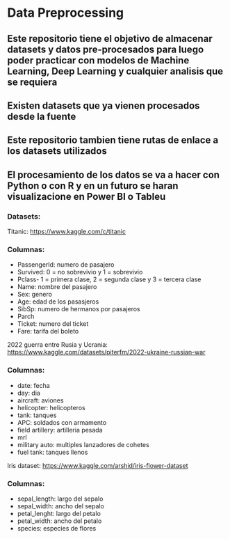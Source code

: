 # Data Preprocessing


## Este repositorio tiene el objetivo de almacenar datasets y datos pre-procesados para luego poder practicar con modelos de Machine Learning, Deep Learning y cualquier analisis que se requiera


## Existen datasets que ya vienen procesados desde la fuente


## Este repositorio tambien tiene rutas de enlace a los datasets utilizados


## El procesamiento de los datos se va a hacer con Python o con R y en un futuro se haran visualizacione en Power BI o Tableu



### Datasets:

Titanic: https://www.kaggle.com/c/titanic

### Columnas: 

* PassengerId: numero de pasajero
* Survived: 0 = no sobrevivio y 1 = sobrevivio
* Pclass- 1 = primera clase, 2 = segunda clase y 3 = tercera clase 
* Name: nombre del pasajero
* Sex: genero
* Age: edad de los pasasjeros
* SibSp: numero de hermanos por pasajeros 
* Parch
* Ticket: numero del ticket
* Fare: tarifa del boleto


2022 guerra entre Rusia y Ucrania: https://www.kaggle.com/datasets/piterfm/2022-ukraine-russian-war

### Columnas:

* date: fecha
* day: dia
* aircraft: aviones
* helicopter: helicopteros
* tank: tanques
* APC: soldados con armamento
* field artillery: artilleria pesada
* mrl
* military auto: multiples lanzadores de cohetes
* fuel tank: tanques llenos


Iris dataset: https://www.kaggle.com/arshid/iris-flower-dataset

### Columnas: 

* sepal_length: largo del sepalo
* sepal_width: ancho del sepalo
* petal_lenght: largo del petalo
* petal_width: ancho del petalo
* species: especies de flores
